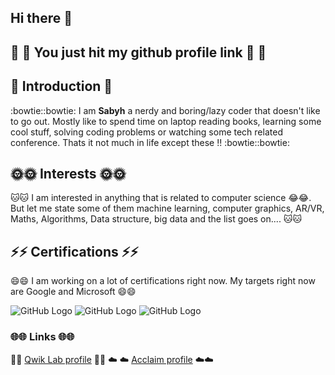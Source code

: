 ## Hi there 👋
## :rocket: :rocket: You just hit my github profile link :rocket: :rocket:

##  :ghost: Introduction :ghost:
  :bowtie::bowtie: I am **Sabyh** a nerdy and boring/lazy coder that doesn't like to go out. Mostly like to spend time on laptop reading books, learning some cool stuff, solving coding problems or watching some tech related conference. Thats it not much in life except these !! :bowtie::bowtie:

##  :sun_with_face::sun_with_face: Interests :sun_with_face::sun_with_face:
  :cat::cat: I am interested in anything that is related to computer science :joy::joy:. But let me state some of them machine learning, computer graphics, AR/VR, Maths, Algorithms, Data structure, big data and the list goes on.... :cat::cat:  

## ⚡⚡ Certifications ⚡⚡
  😄😄 I am working on a lot of certifications right now. My targets right now are Google and Microsoft 😄😄
  
  
  
![GitHub Logo](https://images.youracclaim.com/size/110x110/images/2a15d440-edbe-44a2-890f-0a0caf7e1442/AWS-Developer-Associate.png) 
![GitHub Logo](https://images.youracclaim.com/size/110x110/images/db3d8b5c-8ecc-429f-8f40-c1706b98d729/Oracle-Certification-badge_OC-Specialist.png) 
![GitHub Logo](https://images.youracclaim.com/size/110x110/images/e2f31cc4-a86f-4d6f-b11a-2b6facdb7aa0/Oracle-Certification-badge_OC-Associate600X600.png) 

### :globe_with_meridians::globe_with_meridians: Links :globe_with_meridians::globe_with_meridians:
:dolphin::dolphin: [Qwik Lab profile](https://www.qwiklabs.com/public_profiles/a744bae9-ae95-4819-833c-2149caf31180) :dolphin::dolphin:
:cloud: :cloud: [Acclaim profile](https://www.youracclaim.com/users/sabhi-ahmed) :cloud::cloud:

<!--

**Sabyh11/Sabyh11** is a ✨ _special_ ✨ repository because its `README.md` (this file) appears on your GitHub profile.

Here are some ideas to get you started:

- 🔭 I’m currently working on ...
- 🌱 I’m currently learning ...
- 👯 I’m looking to collaborate on ...
- 🤔 I’m looking for help with ...
- 💬 Ask me about ...
- 📫 How to reach me: ...
- 😄 Pronouns: ...
- ⚡ Fun fact: ...
-->

